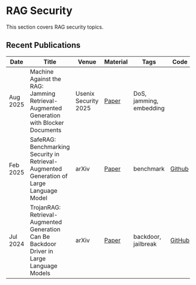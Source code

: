 # RAG Security
This section covers RAG security topics.

## Recent Publications
| Date | Title | Venue | Material | Tags | Code | Summary |
|---|---|---|---|---|---|---|
| Aug 2025 | Machine Against the RAG: Jamming Retrieval-Augmented Generation with Blocker Documents | Usenix Security 2025 | [Paper](https://www.usenix.org/system/files/conference/usenixsecurity25/sec25cycle1-prepub-980-shafran.pdf) | DoS, jamming, embedding | | |
| Feb 2025 |  SafeRAG: Benchmarking Security in Retrieval-Augmented Generation of Large Language Model | arXiv | [Paper](https://arxiv.org/pdf/2501.18636) | benchmark | [Github](https://github.com/IAAR-Shanghai/SafeRAG) | |
| Jul 2024 | TrojanRAG: Retrieval-Augmented Generation Can Be Backdoor Driver in Large Language Models | arXiv | [Paper](https://arxiv.org/pdf/2405.13401) | backdoor, jailbreak | [GitHub](https://github.com/Charles-ydd/TrojanRAG) | |
